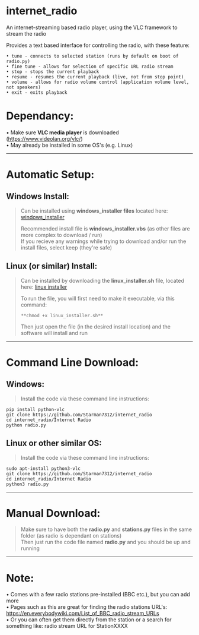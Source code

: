 # internet_radio
An internet-streaming based radio player, using the VLC framework to stream the radio  

Provides a text based interface for controlling the radio, with these feature:  

    • tune - connects to selected station (runs by default on boot of radio.py)
    • fine tune - allows for selection of specific URL radio stream
    • stop - stops the current playback
    • resume - resumes the current playback (live, not from stop point)
    • volume - allows for radio volume control (application volume level, not speakers)
    • exit - exits playback

# Dependancy:  
• Make sure **VLC media player** is downloaded (https://www.videolan.org/vlc/)  
• May already be installed in some OS's (e.g. Linux)

----------------------------------------------------------------------------------------------------

# Automatic Setup:  

## Windows Install:  
> Can be installed using **windows_installer files** located here: [windows_installer](https://github.com/Starman7312/internet_radio/tree/9addb45271b1ce3dac4310aadd65fc59991fed74/Automatic%20Installers/Windows)
> 
> Recommended install file is **windows_installer.vbs** (as other files are more complex to download / run)  
> If you recieve any warnings while trying to download and/or run the install files, select keep (they're safe) 

## Linux (or similar) Install:  
> Can be installed by downloading the **linux_installer.sh** file, located here: [linux installer](https://github.com/Starman7312/internet_radio/tree/149624b86a010b5364dcb92a90f3a9e68f70f695/Automatic%20Installers/Linux%20etc)
> 
> To run the file, you will first need to make it executable, via this command:
>
>     **chmod +x linux_installer.sh**  
> Then just open the file (in the desired install location) and the software will install and run  

----------------------------------------------------------------------------------------------------

# Command Line Download:
## Windows:
> Install the code via these command line instructions:
    
    pip install python-vlc
    git clone https://github.com/Starman7312/internet_radio
    cd internet_radio/Internet Radio
    python radio.py
    
## Linux or other similar OS:
> Install the code via these command line instructions:

    sudo apt-install python3-vlc
    git clone https://github.com/Starman7312/internet_radio
    cd internet_radio/Internet Radio
    python3 radio.py

----------------------------------------------------------------------------------------------------
    
# Manual Download:  
> Make sure to have both the **radio.py** and **stations.py** files in the same folder (as radio is dependant on stations)  
> Then just run the code file named **radio.py** and you should be up and running

----------------------------------------------------------------------------------------------------

# Note:  
• Comes with a few radio stations pre-installed (BBC etc.), but you can add more  
• Pages such as this are great for finding the radio stations URL's: https://en.everybodywiki.com/List_of_BBC_radio_stream_URLs  
• Or you can often get them directly from the station or a search for something like: radio stream URL for StationXXXX  
